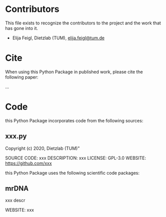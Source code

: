 # Contributors

This file exists to recognize the contributors to the project and the work that has gone into it.

* Elija Feigl,  Dietzlab (TUM), elija.feigl@tum.de



# Cite

When using this Python Package in published work, please cite the following paper:

...




# Code


this Python Package incorporates code from the following sources:

## xxx.py

Copyright (c) 2020, Dietzlab (TUM)"

SOURCE CODE: xxx
DESCRIPTION: xxx
LICENSE: GPL-3.0
WEBSITE: https://github.com/xxx


this Python Package uses the following scientific code packages:

## mrDNA

xxx descr

WEBSITE: xxx


